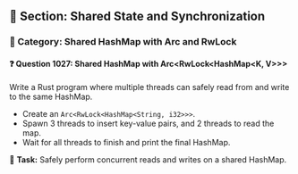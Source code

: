 ## 📘 Section: Shared State and Synchronization
### 🔹 Category: Shared HashMap with Arc and RwLock
#### ❓ Question 1027: Shared HashMap with Arc<RwLock<HashMap<K, V>>>

Write a Rust program where multiple threads can safely read from and write to the same HashMap.

- Create an `Arc<RwLock<HashMap<String, i32>>>`.
- Spawn 3 threads to insert key-value pairs, and 2 threads to read the map.
- Wait for all threads to finish and print the final HashMap.

🔧 **Task:** Safely perform concurrent reads and writes on a shared HashMap.
